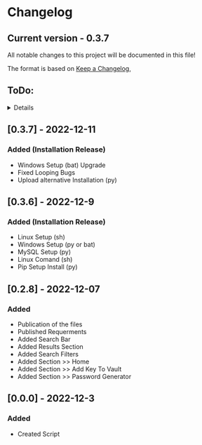 # Changelog
## Current version - 0.3.7
All notable changes to this project will be documented in this file!

The format is based on [Keep a Changelog](https://keepachangelog.com/en/1.0.0/),

## ToDo:

<details>
 
## [1.0.0] - ?
<details>
 
### Will be Added (Finish Release ?)
 - Executable File (.exe)
 - Encription of the data
</details>

## [0.6.21-pre-release]
<details>
 
### Will be Added (GUI Release)
 - Visual Aspects
</details>

## [0.5.2] - 2022-?
<details>
 
 ### Will be Added (Sections Release)
 - Section Modify Site
 - Improved search filter "Search By User"
</details>

## [0.4.2] - 2022-?
<details>
 
### Will be Added (Home Release)
 - Home >> Pinned Apps
 - Home >> Last Searchs
</details>

</details>

## [0.3.7] - 2022-12-11
 
### Added (Installation Release)
 - Windows Setup (bat) Upgrade
 - Fixed Looping Bugs
 - Upload alternative Installation (py)

## [0.3.6] - 2022-12-9
 
### Added (Installation Release)
 - Linux Setup (sh)
 - Windows Setup (py or bat)
 - MySQL Setup (py)
 - Linux Comand (sh)
 - Pip Setup Install (py)

## [0.2.8] - 2022-12-07
### Added
 - Publication of the files
 - Published Requerments
 - Added Search Bar
 - Added Results Section
 - Added Search Filters
 - Added Section >> Home
 - Added Section >> Add Key To Vault
 - Added Section >> Password Generator

## [0.0.0] - 2022-12-3
### Added
- Created Script
